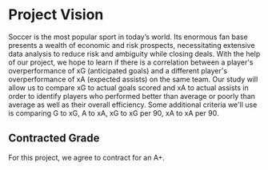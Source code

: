 # Project Vision
Soccer is the most popular sport in today’s world. Its enormous fan base presents a wealth of economic and risk prospects, necessitating extensive data analysis to reduce risk and ambiguity while closing deals. With the help of our project, we hope to learn if there is a correlation between a player's overperformance of xG (anticipated goals) and a different player's overperformance of xA (expected assists) on the same team. Our study will allow us to compare xG to actual goals scored and xA to actual assists in order to identify players who performed better than average or poorly than average as well as their overall efficiency. Some additional criteria we'll use is comparing G to xG, A to xA, xG to xG per 90, xA to xA per 90. 




## Contracted Grade

For this project, we agree to contract for an A+.
